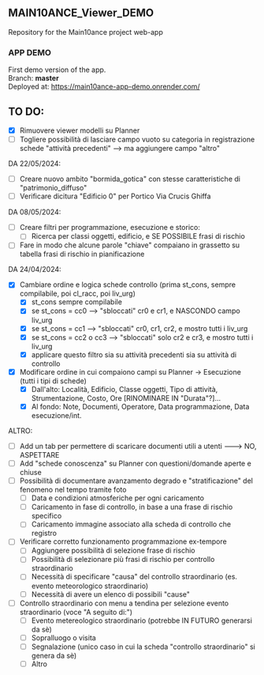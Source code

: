 
## MAIN10ANCE_Viewer_DEMO

Repository for the Main10ance project web-app   

### APP DEMO
First demo version of the app.  
Branch: **master**  
Deployed at: <https://main10ance-app-demo.onrender.com/>  

## TO DO:
- [x] Rimuovere viewer modelli su Planner
- [ ] Togliere possibilità di lasciare campo vuoto su categoria in registrazione schede "attività precedenti" --> ma aggiungere campo "altro"

DA 22/05/2024:
- [ ] Creare nuovo ambito "bormida_gotica" con stesse caratteristiche di "patrimonio_diffuso"
- [ ] Verificare dicitura "Edificio 0" per Portico Via Crucis Ghiffa

DA 08/05/2024:
- [ ] Creare filtri per programmazione, esecuzione e storico:
    - [ ] Ricerca per classi oggetti, edificio, e SE POSSIBILE frasi di rischio
- [ ] Fare in modo che alcune parole "chiave" compaiano in grassetto su tabella frasi di rischio in pianificazione

DA 24/04/2024:
- [x] Cambiare ordine e logica schede controllo (prima st_cons, sempre compilabile, poi cl_racc, poi liv_urg)
    - [x] st_cons sempre compilabile
    - [x] se st_cons = cc0 --> "sbloccati" cr0 e cr1, e NASCONDO campo liv_urg
    - [x] se st_cons = cc1 --> "sbloccati" cr0, cr1, cr2, e mostro tutti i liv_urg
    - [x] se st_cons = cc2 o cc3 --> "sbloccati" solo cr2 e cr3, e mostro tutti i liv_urg
    - [x] applicare questo filtro sia su attività precedenti sia su attività di controllo
- [x] Modificare ordine in cui compaiono campi su Planner -> Esecuzione (tutti i tipi di schede)
    - [x] Dall'alto: Località, Edificio, Classe oggetti, Tipo di attività, Strumentazione, Costo, Ore [RINOMINARE IN "Durata"?]...
    - [x] Al fondo: Note, Documenti, Operatore, Data programmazione, Data esecuzione/int.

ALTRO:
- [ ] Add un tab per permettere di scaricare documenti utili a utenti ---> NO, ASPETTARE
- [ ] Add "schede conoscenza" su Planner con questioni/domande aperte e chiuse
- [ ] Possibilità di documentare avanzamento degrado e "stratificazione" del fenomeno nel tempo tramite foto
    - [ ] Data e condizioni atmosferiche per ogni caricamento
    - [ ] Caricamento in fase di controllo, in base a una frase di rischio specifico
    - [ ] Caricamento immagine associato alla scheda di controllo che registro
- [ ] Verificare corretto funzionamento programmazione ex-tempore
    - [ ] Aggiungere possibilità di selezione frase di rischio
    - [ ] Possibilità di selezionare più frasi di rischio per controllo straordinario
    - [ ] Necessità di specificare "causa" del controllo straordinario (es. evento meteorologico straordinario)
    - [ ] Necessità di avere un elenco di possibili "cause"

- [ ] Controllo straordinario con menu a tendina per selezione evento straordinario (voce "A seguito di:")
    - [ ] Evento metereologico straordinario (potrebbe IN FUTURO generarsi da sè)
    - [ ] Sopralluogo o visita
    - [ ] Segnalazione (unico caso in cui la scheda "controllo straordinario" si genera da sè)
    - [ ] Altro